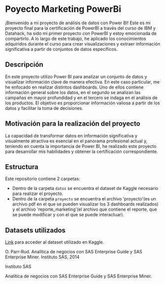 # Poyecto Marketing PowerBi
¡Bienvenido a mi proyecto de análisis de datos con Power BI!
Este es mi proyecto final para la certificación de PowerBI a través del curso de IBM y Datahack, ha sido mi primer proyecto con PowerBI y estoy emocionada de compartirlo. A lo largo de este trabajo, he aplicado los conocimientos adquiridos durante el curso para crear visualizaciones y extraer información significativa a partir de conjuntos de datos específicos. 


## Descripción
En este proyecto utilizo Power BI para analizar un conjunto de datos y visualizar información clave de manera efectiva. En este caso particular, me he enfocado en realizar distintos dashboards. Uno de ellos contiene información general sobre los datos, en el segundo se analizan las campañas en mayor profundidad y en el tercero se indaga en el análisis de los productos. El objetivo es proporcionar información valiosa a partir de los datos y facilitar la toma de decisiones.


## Motivación para la realización del proyecto
La capacidad de transformar datos en información significativa y visualmente atractiva es esencial en el panorama profesional actual y, teniendo en cuenta la importancia de Power BI, he realizado este proyecto para desarrollar mis habilidades y obtener la certificación correspondiente.


## Estructura
Este repositorio contiene 2 carpetas: 
* Dentro de la carpeta `datos` se encuentra el dataset de Kaggle necesario para realizar el proyecto.
* Dentro de la carpeta `proyecto` se encuentra el archivo 'proyecto'(es un archivo pdf en el que se pueden visualizar los 3 dashboards realizados) y el archivo 'reporte_marketing'(el archivo que contiene el reporte, que se puede modificar y con el que se puede interactuar).  

## Datasets utilizados
[Link](https://www.kaggle.com/datasets/rodsaldanha/arketing-campaign/data) para acceder al dataset utilizado en Kaggle.

O. Parr-Rud. Analítica de negocios con SAS Enterprise Guide y SAS Enterprise Miner. Instituto SAS, 2014

Instituto SAS

Analítica de negocios con SAS Enterprise Guide y SAS Enterprise Miner.